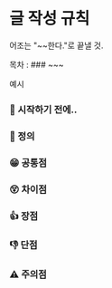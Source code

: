 # 글 작성 규칙

어조는 "~~한다."로 끝낼 것.

목차 : ### ~~~

예시

### 🎊 시작하기 전에..

### 📌 정의

### 😁 공통점

### 😵 차이점

### 👍 장점

### 👎 단점

### ⚠ 주의점